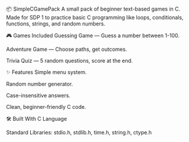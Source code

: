 📦 SimpleCGamePack
A small pack of beginner text-based games in C. Made for SDP 1 to practice basic C programming like loops, conditionals, functions, strings, and random numbers.

🎮 Games Included
Guessing Game — Guess a number between 1-100.

Adventure Game — Choose paths, get outcomes.

Trivia Quiz — 5 random questions, score at the end.

✨ Features
Simple menu system.

Random number generator.

Case-insensitive answers.

Clean, beginner-friendly C code.

🛠️ Built With
C Language

Standard Libraries: stdio.h, stdlib.h, time.h, string.h, ctype.h
